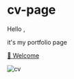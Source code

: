 # cv-page
Hello ,

it's my portfolio page 

<a href="https://ponidevito.github.io/cv/" rel="nofollow">🥳 Welcome</a>


![cv](https://user-images.githubusercontent.com/48261771/194354954-17549761-8a77-40a3-b448-f31afa5184f2.PNG)



